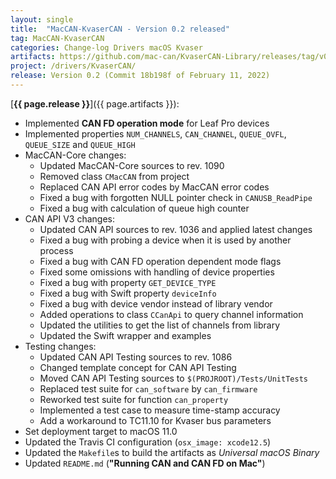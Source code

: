 ```yaml
---
layout: single
title:  "MacCAN-KvaserCAN - Version 0.2 released"
tag: MacCAN-KvaserCAN
categories: Change-log Drivers macOS Kvaser
artifacts: https://github.com/mac-can/KvaserCAN-Library/releases/tag/v0.2
project: /drivers/KvaserCAN/
release: Version 0.2 (Commit 18b198f of February 11, 2022)
---
```

[**{{ page.release }}**]({{ page.artifacts }}):

- Implemented **CAN FD operation mode** for Leaf Pro devices
- Implemented properties `NUM_CHANNELS`, `CAN_CHANNEL`, `QUEUE_OVFL`, `QUEUE_SIZE` and `QUEUE_HIGH`
- MacCAN-Core changes:
  - Updated MacCAN-Core sources to rev. 1090
  - Removed class `CMacCAN` from project
  - Replaced CAN API error codes by MacCAN error codes
  - Fixed a bug with forgotten NULL pointer check in `CANUSB_ReadPipe`
  - Fixed a bug with calculation of queue high counter
- CAN API V3 changes:
  - Updated CAN API sources to rev. 1036 and applied latest changes
  - Fixed a bug with probing a device when it is used by another process
  - Fixed a bug with CAN FD operation dependent mode flags
  - Fixed some omissions with handling of device properties
  - Fixed a bug with property `GET_DEVICE_TYPE`
  - Fixed a bug with Swift property `deviceInfo`
  - Fixed a bug with device vendor instead of library vendor
  - Added operations to class `CCanApi` to query channel information
  - Updated the utilities to get the list of channels from library
  - Updated the Swift wrapper and examples
- Testing changes:
  - Updated CAN API Testing sources to rev. 1086
  - Changed template concept for CAN API Testing
  - Moved CAN API Testing sources to `$(PROJROOT)/Tests/UnitTests`
  - Replaced test suite for `can_software` by `can_firmware`
  - Reworked test suite for function `can_property`
  - Implemented a test case to measure time-stamp accuracy
  - Add a workaround to TC11.10 for Kvaser bus parameters
- Set deployment target to macOS 11.0
- Updated the Travis CI configuration (`osx_image: xcode12.5`)
- Updated the `Makefile`s to build the artifacts as *Universal macOS Binary*
- Updated `README.md` (**"Running CAN and CAN FD on Mac"**)

